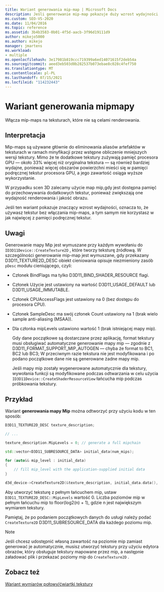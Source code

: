 ```yaml
---
title: Wariant generowania mip-map | Microsoft Docs
description: Jeśli generowanie mip-map pokazuje duży wzrost wydajności, oznacza to, że używasz tekstur bez włączania mip-maps i nie uzyskujesz jak najwięcej z pamięci podręcznej tekstur.
ms.custom: SEO-VS-2020
ms.date: 11/04/2016
ms.topic: reference
ms.assetid: 3b4b3583-0b01-4f5d-aacb-3f96d19111d9
author: mikejo5000
ms.author: mikejo
manager: jmartens
ms.workload:
- multiple
ms.openlocfilehash: 3e17981b819ccc719399a6ed14071615f2deb54a
ms.sourcegitcommit: aeed3eb503d0b282537b073ebae8c028c4fef750
ms.translationtype: MT
ms.contentlocale: pl-PL
ms.lasthandoff: 07/15/2021
ms.locfileid: "114232443"
---
```

# <a name="mip-map-generation-variant"></a>Wariant generowania mipmapy
Włącza mip-maps na teksturach, które nie są celami renderowania.

## <a name="interpretation"></a>Interpretacja
Mip-maps są używane głównie do eliminowania aliasów artefaktów w teksturach w ramach minyfikacji przez wstępne obliczenie mniejszych wersji tekstury. Mimo że te dodatkowe tekstury zużywają pamięć procesora GPU — około 33% więcej niż oryginalna tekstura — są również bardziej wydajne, ponieważ więcej obszarów powierzchni mieści się w pamięci podręcznej tekstur procesora GPU, a jego zawartość osiąga wyższe wykorzystanie.

W przypadku scen 3D zalecamy użycie map mip,gdy jest dostępna pamięć do przechowywania dodatkowych tekstur, ponieważ zwiększają one wydajność renderowania i jakość obrazu.

Jeśli ten wariant pokazuje znaczący wzrost wydajności, oznacza to, że używasz tekstur bez włączania mip-maps, a tym samym nie korzystasz w jak najwięcej z pamięci podręcznej tekstur.

## <a name="remarks"></a>Uwagi
Generowanie mapy Mip jest wymuszane przy każdym wywołaniu do `ID3D11Device::CreateTexture2D` , które tworzy teksturę źródłową. W szczególności generowanie mip-map jest wymuszane, gdy przekazany D3D11_TEXTURE2D_DESC obiekt cieniowania opisuje niezmieniony zasób `pDesc` modułu cieniującego, czyli:

- Członek BindFlags ma tylko D3D11_BIND_SHADER_RESOURCE flagi.

- Członek Użycie jest ustawiony na wartość D3D11_USAGE_DEFAULT lub D3D11_USAGE_IMMUTABLE.

- Członek CPUAccessFlags jest ustawiony na 0 (bez dostępu do procesora CPU).

- Członek SampleDesc ma swój członek Count ustawiony na 1 (brak wielo sample anti-aliasing (MSAA)).

- Dla członka mipLevels ustawiono wartość 1 (brak istniejącej mapy mip).

  Gdy dane początkowe są dostarczane przez aplikację, format tekstury musi obsługiwać automatyczne generowanie mapy mip — zgodnie z D3D11_FORMAT_SUPPORT_MIP_AUTOGEN — chyba że format to BC1, BC2 lub BC3; W przeciwnym razie tekstura nie jest modyfikowana i po podano początkowe dane nie są generowane żadne mapy mip.

  Jeśli mapy mip zostały wygenerowane automatycznie dla tekstury, wywołania funkcji są modyfikowane podczas odtwarzania w celu użycia `ID3D11Device::CreateShaderResourceView` łańcucha mip podczas próbkowania tekstury.

## <a name="example"></a>Przykład
Wariant **generowania mapy Mip** można odtworzyć przy użyciu kodu w ten sposób:

```cpp
D3D11_TEXTURE2D_DESC texture_description;

// ...

texture_description.MipLevels = 0; // generate a full mipchain

std::vector<D3D11_SUBRESOURCE_DATA> initial_data(num_mips);

for (auto&& mip_level : initial_data)
{
    // fill mip_level with the application-supplied initial data
}

d3d_device->CreateTexture2D(&texture_description, initial_data.data(), &texture)
```

Aby utworzyć teksturę z pełnym łańcuchem mip, ustaw `D3D11_TEXTURE2D_DESC::MipLevels` wartość 0. Liczba poziomów mip w pełnym łańcuchu mip to floor(log2(n) + 1), gdzie n jest największym wymiarem tekstury.

Pamiętaj, że po podaniem początkowych danych do usługi należy podać `CreateTexture2D` D3D11_SUBRESOURCE_DATA dla każdego poziomu mip.

> [!NOTE]
> Jeśli chcesz udostępnić własną zawartość na poziomie mip zamiast generować je automatycznie, musisz utworzyć tekstury przy użyciu edytora obrazów, który obsługuje tekstury mapowane przez mip, a następnie załadować plik i przekazać poziomy mip do `CreateTexture2D` .

## <a name="see-also"></a>Zobacz też
[Wariant wymiarów połowy/ćwiartki tekstury](half-quarter-texture-dimensions-variant.md)
